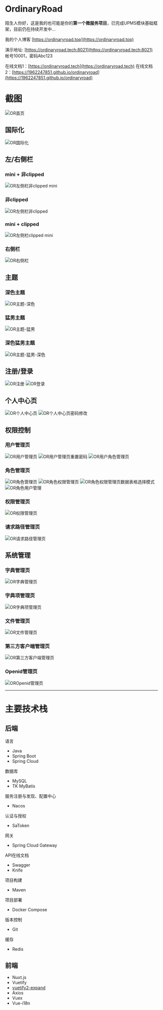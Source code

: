 # OrdinaryRoad

陌生人你好，这是我的也可能是你的**第一个微服务项目**，已完成UPMS模块基础框架，目前仍在持续开发中...

我的个人博客 [https://ordinaryroad.top](https://ordinaryroad.top)

演示地址: [https://ordinaryroad.tech:8021](https://ordinaryroad.tech:8021) 帐号10001，密码Abc123

在线文档1：[https://ordinaryroad.tech](https://ordinaryroad.tech)
在线文档2：[https://1962247851.github.io/ordinaryroad](https://1962247851.github.io/ordinaryroad)

# 截图

![OR首页](https://user-images.githubusercontent.com/43869694/150742040-cf544d19-10e8-4a0b-ade9-1a0c9ff4608c.png)

## 国际化

![OR国际化](https://user-images.githubusercontent.com/43869694/150741150-18b87eaf-d7dc-49b3-b9bf-ba68c3d69e5d.png)

## 左/右侧栏

### mini + 非clipped

![OR左侧栏非clipped mini](https://user-images.githubusercontent.com/43869694/150741108-71012f9b-d8ae-443e-9170-c12870a17357.png)

### 非clipped

![OR左侧栏非clipped](https://user-images.githubusercontent.com/43869694/150741110-20b0ec45-6693-42a7-b10c-4d9d8e66d176.png)

### mini + clipped

![OR左侧栏clipped mini](https://user-images.githubusercontent.com/43869694/150741075-f88160f7-3f20-4ef2-be57-785fb36a1a7a.png)

### 右侧栏

![OR右侧栏](https://user-images.githubusercontent.com/43869694/150741140-ad46b9be-ddb1-47cb-a3bb-97585a66c017.png)

## 主题

### 深色主题

![OR主题-深色](https://user-images.githubusercontent.com/43869694/150740934-086919af-39eb-4cd9-a1b6-d3a86606fe31.png)

### 猛男主题

![OR主题-猛男](https://user-images.githubusercontent.com/43869694/150740949-10f6d513-4f8f-409f-bb79-05afe471f1b7.png)

### 深色猛男主题

![OR主题-猛男-深色](https://user-images.githubusercontent.com/43869694/150740951-b2d1c66a-80b7-4ced-abe4-be13732c4b69.png)

## 注册/登录

![OR注册](https://user-images.githubusercontent.com/43869694/150740304-bc7e778e-3513-405d-a5b8-7f58ccf052c1.png)
![OR登录](https://user-images.githubusercontent.com/43869694/150740365-b8347fc2-1a53-47f7-9ca8-3b5a6e2aafe7.png)

## 个人中心页

![OR个人中心页](https://user-images.githubusercontent.com/43869694/150740860-ded1c703-2a68-4cb3-9db9-30437e26b500.png)
![OR个人中心页密码修改](https://user-images.githubusercontent.com/43869694/150740864-fd298cf0-6421-45f4-bf19-8b8e44258384.png)

## 权限控制

### 用户管理页

![OR用户管理页](https://user-images.githubusercontent.com/43869694/150740400-b18b0160-0733-4479-bd43-c09efe81164b.png)
![OR用户管理页重置密码](https://user-images.githubusercontent.com/43869694/150742290-e6069614-4e4e-4a52-8f9e-b3101b3ee217.png)
![OR用户角色管理页](https://user-images.githubusercontent.com/43869694/150742303-c2d1798d-255c-4f3a-9733-21643d68ffb0.png)

### 角色管理页

![OR角色管理页](https://user-images.githubusercontent.com/43869694/150740419-ee2c34ed-c286-4744-bb72-900e8adf7729.png)
![OR角色权限管理页](https://user-images.githubusercontent.com/43869694/150740785-1c20694a-569b-4040-b3bc-79300436f2f5.png)
![OR角色权限管理页数据表格选择模式](https://user-images.githubusercontent.com/43869694/150740795-96e3c150-5aa9-423e-b644-2556aff171fb.png)
![OR角色用户管理](https://user-images.githubusercontent.com/43869694/150740772-05b77f82-1080-4fcb-aca1-81e14ba5a281.png)

### 权限管理页

![OR权限管理页](https://user-images.githubusercontent.com/43869694/150740832-21ff4cce-80e4-4126-a0ad-e9e14871ca0d.png)

### 请求路径管理页

![OR请求路径管理页](https://user-images.githubusercontent.com/43869694/150740850-ac3b0735-052c-4ec8-9f5e-3d855e5d653d.png)

## 系统管理

### 字典管理页

![OR字典管理页](https://user-images.githubusercontent.com/43869694/150740992-426a5ea3-370f-4732-8fe1-65937f60ca49.png)

### 字典项管理页

![OR字典项管理页](https://user-images.githubusercontent.com/43869694/150741006-5da2706e-7a5f-46f3-9f44-59b4e413b5c3.png)

### 文件管理页

![OR文件管理页](https://user-images.githubusercontent.com/43869694/150741048-3861a71a-eb49-4ff2-8a6a-7ea7975401d5.png)

### 第三方客户端管理页

![OR第三方客户端管理页](https://user-images.githubusercontent.com/43869694/150741050-04b2008d-0c1a-4618-a376-511e31166f2f.png)

### Openid管理页

![OROpenid管理页](https://user-images.githubusercontent.com/43869694/150741051-4522210b-a9f3-4914-8583-0b02ddf5fb6c.png)

___

# 主要技术栈

## 后端

语言

- Java
- Spring Boot
- Spring Cloud

数据库

- MySQL
- TK MyBatis

服务注册与发现、配置中心

- Nacos

认证与授权

- SaToken

网关

- Spring Cloud Gateway

API在线文档

- Swagger
- Knife

项目构建

- Maven

项目部署

- Docker Compose

版本控制

- Git

缓存

- Redis

## 前端

- Nuxt.js
- Vuetify
- [vuetify2-expand](http://vuetify2-expand.cn/)
- Axios
- Vuex
- Vue-i18n